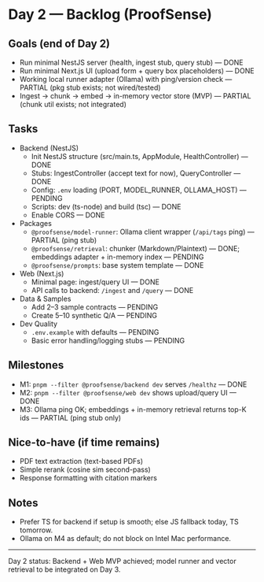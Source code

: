 # Day 2 — Backlog (ProofSense)

## Goals (end of Day 2)
- Run minimal NestJS server (health, ingest stub, query stub) — DONE
- Run minimal Next.js UI (upload form + query box placeholders) — DONE
- Working local runner adapter (Ollama) with ping/version check — PARTIAL (pkg stub exists; not wired/tested)
- Ingest → chunk → embed → in-memory vector store (MVP) — PARTIAL (chunk util exists; not integrated)

## Tasks
- Backend (NestJS)
  - Init NestJS structure (src/main.ts, AppModule, HealthController) — DONE
  - Stubs: IngestController (accept text for now), QueryController — DONE
  - Config: `.env` loading (PORT, MODEL_RUNNER, OLLAMA_HOST) — PENDING
  - Scripts: dev (ts-node) and build (tsc) — DONE
  - Enable CORS — DONE
- Packages
  - `@proofsense/model-runner`: Ollama client wrapper (`/api/tags` ping) — PARTIAL (ping stub)
  - `@proofsense/retrieval`: chunker (Markdown/Plaintext) — DONE; embeddings adapter + in-memory index — PENDING
  - `@proofsense/prompts`: base system template — DONE
- Web (Next.js)
  - Minimal page: ingest/query UI — DONE
  - API calls to backend: `/ingest` and `/query` — DONE
- Data & Samples
  - Add 2–3 sample contracts — PENDING
  - Create 5–10 synthetic Q/A — PENDING
- Dev Quality
  - `.env.example` with defaults — PENDING
  - Basic error handling/logging stubs — PENDING

## Milestones
- M1: `pnpm --filter @proofsense/backend dev` serves `/healthz` — DONE
- M2: `pnpm --filter @proofsense/web dev` shows upload/query UI — DONE
- M3: Ollama ping OK; embeddings + in-memory retrieval returns top-K ids — PARTIAL (ping stub only)

## Nice-to-have (if time remains)
- PDF text extraction (text-based PDFs)
- Simple rerank (cosine sim second-pass)
- Response formatting with citation markers

## Notes
- Prefer TS for backend if setup is smooth; else JS fallback today, TS tomorrow.
- Ollama on M4 as default; do not block on Intel Mac performance.

---
Day 2 status: Backend + Web MVP achieved; model runner and vector retrieval to be integrated on Day 3.
